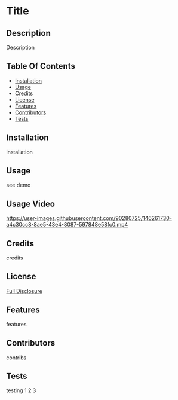# Title



## Description
  
  Description



## Table Of Contents

* [Installation](#installation)
* [Usage](#usage)
* [Credits](#credits)
* [License](#license)
* [Features](#features)
* [Contributors](#contributors)
* [Tests](#tests)





## Installation

installation



## Usage

see demo

## Usage Video

https://user-images.githubusercontent.com/90280725/146261730-a4c30cc8-8ae5-43e4-8087-597848e58fc0.mp4




## Credits

credits



## License

[Full Disclosure](./assets/license-docs/full-disclosure/gpl-v3.txt)



## Features

features



## Contributors

contribs



## Tests

testing 1 2 3



